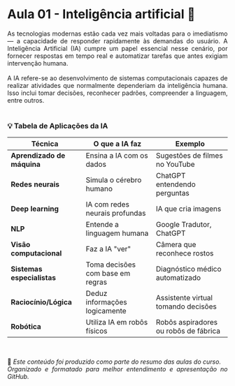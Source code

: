 # Aula 01 - Inteligência artificial 🧠
<div align="justify">

As tecnologias modernas estão cada vez mais voltadas para o imediatismo — a capacidade de responder rapidamente às demandas do usuário.  A Inteligência Artificial (IA) cumpre um papel essencial nesse cenário, por fornecer respostas em tempo real e automatizar tarefas que antes exigiam intervenção humana.
<br/><br/>
A IA refere-se ao desenvolvimento de sistemas computacionais capazes de realizar atividades que normalmente dependeriam da inteligência humana. Isso inclui tomar decisões, reconhecer padrões, compreender a linguagem, entre outros.
<br/><br/>

### 💡 Tabela de Aplicações da IA

| **Técnica**               | **O que a IA faz**                        | **Exemplo**                                     |
|---------------------------|-------------------------------------------|-------------------------------------------------|
| **Aprendizado de máquina**| Ensina a IA com os dados                  | Sugestões de filmes no YouTube                  |
| **Redes neurais**         | Simula o cérebro humano                   | ChatGPT entendendo perguntas                    |
| **Deep learning**         | IA com redes neurais profundas            | IA que cria imagens                             |
| **NLP**                   | Entende a linguagem humana                | Google Tradutor, ChatGPT                        |
| **Visão computacional**   | Faz a IA "ver"                            | Câmera que reconhece rostos                     |
| **Sistemas especialistas**| Toma decisões com base em regras         | Diagnóstico médico automatizado                 |
| **Raciocínio/Lógica**     | Deduz informações logicamente            | Assistente virtual tomando decisões             |
| **Robótica**              | Utiliza IA em robôs físicos              | Robôs aspiradores ou robôs de fábrica           |

<br/>

📘 _Este conteúdo foi produzido como parte do resumo das aulas do curso.  
Organizado e formatado para melhor entendimento e apresentação no GitHub._
<br/>
</div>
